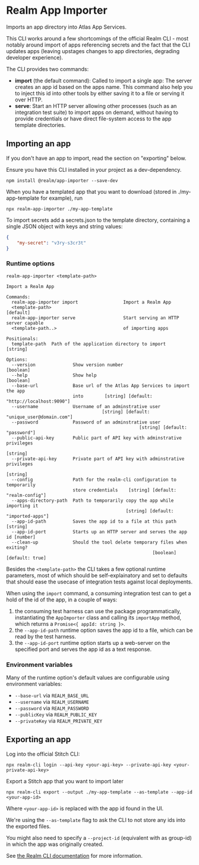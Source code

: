 # Realm App Importer

Imports an app directory into Atlas App Services.

This CLI works around a few shortcomings of the official Realm CLI - most notably around import of apps referencing secrets and the fact that the CLI updates apps (leaving upstages changes to app directories, degrading developer experience).

The CLI provides two commands:
- **import** (the default command): Called to import a single app: The server creates an app id based on the apps name. This command also help you to inject this id into other tools by either saving it to a file or serving it over HTTP.
- **serve**: Start an HTTP server allowing other processes (such as an integration test suite) to import apps on demand, without having to provide credentials or have direct file-system access to the app template directories.

## Importing an app

If you don't have an app to import, read the section on "exporting" below.

Ensure you have this CLI installed in your project as a dev-dependency.

    npm install @realm/app-importer --save-dev

When you have a templated app that you want to download (stored in ./my-app-template for example), run

    npx realm-app-importer ./my-app-template

To import secrets add a secrets.json to the template directory, containing a single JSON object with keys and string values:

```json
{
	"my-secret": "v3ry-s3cr3t"
}
```

### Runtime options

```
realm-app-importer <template-path>

Import a Realm App

Commands:
  realm-app-importer import                 Import a Realm App
  <template-path>                                                      [default]
  realm-app-importer serve                  Start serving an HTTP server capable
  <template-path..>                         of importing apps

Positionals:
  template-path  Path of the application directory to import            [string]

Options:
  --version              Show version number                           [boolean]
  --help                 Show help                                     [boolean]
  --base-url             Base url of the Atlas App Services to import the app
                         into        [string] [default: "http://localhost:9090"]
  --username             Username of an adminstrative user
                                    [string] [default: "unique_user@domain.com"]
  --password             Password of an adminstrative user
                                                  [string] [default: "password"]
  --public-api-key       Public part of API key with adminstrative privileges
                                                                        [string]
  --private-api-key      Private part of API key with adminstrative privileges
                                                                        [string]
  --config               Path for the realm-cli configuration to temporarily
                         store credentials    [string] [default: "realm-config"]
  --apps-directory-path  Path to temporarily copy the app while importing it
                                             [string] [default: "imported-apps"]
  --app-id-path          Saves the app id to a file at this path        [string]
  --app-id-port          Starts up an HTTP server and serves the app id [number]
  --clean-up             Should the tool delete temporary files when exiting?
                                                       [boolean] [default: true]
```

Besides the `<template-path>` the CLI takes a few optional runtime parameters, most of which should be self-explainatory and set to defaults that should ease the usecase of integration tests against local deployments.

When using the `import` command, a consuming integration test can to get a hold of the id of the app, in a couple of ways:

1. the consuming test harness can use the package programmatically, instantiating the `AppImporter` class and calling its `importApp` method, which returns a `Promise<{ appId: string }>`.
2. the `--app-id-path` runtime option saves the app id to a file, which can be read by the test harness.
3. the `--app-id-port` runtime option starts up a web-server on the specified port and serves the app id as a text response.

### Environment variables

Many of the runtime option's default values are configurable using environment variables:

- `--base-url` via `REALM_BASE_URL`
- `--username` via `REALM_USERNAME`
- `--password` via `REALM_PASSWORD`
- `--publicKey` via `REALM_PUBLIC_KEY`
- `--privateKey` via `REALM_PRIVATE_KEY`

## Exporting an app

Log into the official Stitch CLI:

    npx realm-cli login --api-key <your-api-key> --private-api-key <your-private-api-key>

Export a Stitch app that you want to import later

    npx realm-cli export --output ./my-app-template --as-template --app-id <your-app-id>

Where `<your-app-id>` is replaced with the app id found in the UI.

We're using the `--as-template` flag to ask the CLI to not store any ids into the exported files.

You might also need to specify a `--project-id` (equivalent with as group-id) in which the app was originally created.

See [the Realm CLI documentation](https://docs.mongodb.com/realm/deploy/realm-cli-reference/) for more information.
